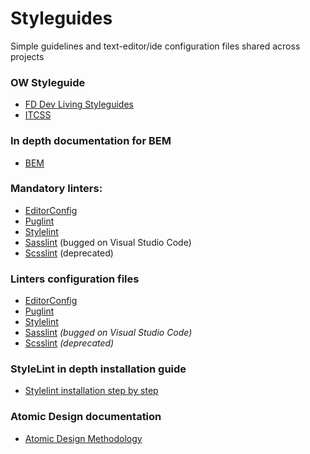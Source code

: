 # Styleguides
Simple guidelines and text-editor/ide configuration files shared across projects

### OW Styleguide
- [FD Dev Living Styleguides](frontend-styleguides.md)
- [ITCSS](https://speakerdeck.com/dafed/managing-css-projects-with-itcss)

### In depth documentation for BEM
- [BEM](https://en.bem.info/methodology/quick-start/)

### Mandatory linters:
- [EditorConfig](http://editorconfig.org)
- [Puglint](https://github.com/pugjs/pug-lint)
- [Stylelint](https://github.com/stylelint/stylelint)
- [Sasslint](https://www.npmjs.com/package/sass-lint) (bugged on Visual Studio Code)
- [Scsslint](https://github.com/brigade/scss-lint) (deprecated)

### Linters configuration files
- [EditorConfig](.editorconfig)
- [Puglint](.pug-lintrc)
- [Stylelint](.stylelintrc)
- [Sasslint](.sass-lint.yml) *(bugged on Visual Studio Code)*
- [Scsslint](.scss-lint.yml) *(deprecated)*

### StyleLint in depth installation guide
- [Stylelint installation step by step](stylelint-installation.md)

### Atomic Design documentation
- [Atomic Design Methodology](http://atomicdesign.bradfrost.com/chapter-2/)
